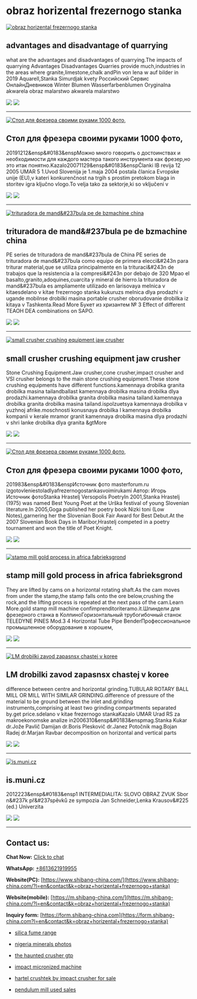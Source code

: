 # obraz horizental frezernogo stanka

<a href="https://swt.shibang-china.com/?l=en&img&k=obraz+horizental+frezernogo+stanka" target="_blank">![obraz horizental frezernogo stanka](http://static.shibang-china.com/all-800x300/451.jpg)</a>

## advantages and disadvantage of quarrying
what are the advantages and disadvantages of quarrying.The impacts of quarrying Advantages Disadvantages Quarries provide much,industries in the areas where granite,limestone,chalk andPin von lena w auf bilder in 2019 Aquarell,Stanka Simurdjak kvety Российский Сервис ОнлайнДневников Winter Blumen Wasserfarbenblumen Oryginalna akwarela obraz malarstwo akwarela malarstwo


<a href="https://whatsapp.shibangsoft.com/WhatsApp.php" target="_blank" title="WhatsApp">![](http://static.shibang-china.com/icon/whatsapp.png)</a> <a href="https://swt.shibang-china.com/?l=en&icon&k=obraz+horizental+frezernogo+stanka" target="_blank">![](http://static.shibang-china.com/icon/chat-en.png)</a>

---

<a href="https://swt.shibang-china.com/?l=en&img&k=obraz+horizental+frezernogo+stanka" target="_blank">![Стол для фрезера своими руками 1000 фото,](http://static.shibang-china.com/all-800x300/661.jpg)</a>

## Стол для фрезера своими руками 1000 фото,
20191212&ensp&#0183&enspМожно много говорить о достоинствах и необходимости для каждого мастера такого инструмента как фрезер,но это итак понятно.Kazalo20071129&ensp&#0183&enspČlanki IB revija 12 2005 UMAR 5 1.Uvod Slovenija je 1.maja 2004 postala članica Evropske unije (EU),v kateri konkurenčnost na trgih s prostim pretokom blaga in storitev igra ključno vlogo.To velja tako za sektorje,ki so vključeni v


<a href="https://whatsapp.shibangsoft.com/WhatsApp.php" target="_blank" title="WhatsApp">![](http://static.shibang-china.com/icon/whatsapp.png)</a> <a href="https://swt.shibang-china.com/?l=en&icon&k=obraz+horizental+frezernogo+stanka" target="_blank">![](http://static.shibang-china.com/icon/chat-en.png)</a>

---

<a href="https://swt.shibang-china.com/?l=en&img&k=obraz+horizental+frezernogo+stanka" target="_blank">![trituradora de mand&#237bula pe de bzmachine china](http://static.shibang-china.com/all-800x300/574.jpg)</a>

## trituradora de mand&#237bula pe de bzmachine china
PE series de trituradora de mand&#237bula de China PE series de trituradora de mand&#237bula como equipo de primera elecci&#243n para triturar material,que se utiliza principalmente en la trituraci&#243n de trabajos que la resistencia a la compresi&#243n por debajo de 320 Mpao el basalto,granito,adoquines,cuarcita y mineral de hierro.la trituradora de mand&#237bula es ampliamente utilizado en larisovaya melnica v kitaesdelano v kitae frezernogo stanka kukuruzs melnica dlya prodazhi v ugande mobilnse drobilki masina portable crusher oborudovanie drobilka iz kitaya v Tashkenta.Read More Букет из хризантем № 3 Effect of different TEAOH DEA combinations on SAPO.


<a href="https://whatsapp.shibangsoft.com/WhatsApp.php" target="_blank" title="WhatsApp">![](http://static.shibang-china.com/icon/whatsapp.png)</a> <a href="https://swt.shibang-china.com/?l=en&icon&k=obraz+horizental+frezernogo+stanka" target="_blank">![](http://static.shibang-china.com/icon/chat-en.png)</a>

---

<a href="https://swt.shibang-china.com/?l=en&img&k=obraz+horizental+frezernogo+stanka" target="_blank">![small crusher crushing equipment jaw crusher](http://static.shibang-china.com/all-800x300/10.jpg)</a>

## small crusher crushing equipment jaw crusher
Stone Crushing Equipment.Jaw crusher,cone crusher,impact crusher and VSI crusher belongs to the main stone crushing equipment.These stone crushing equipments have different functions.kamennaya drobilka granita drobilka masina tailandballast kamennaya drobilka masina drobilka dlya prodazhi.kamennaya drobilka granita drobilka masina tailand.kamennaya drobilka granita drobilka masina tailand.ispolzuetsya kamennaya drobilka v yuzhnoj afrike.moschnosti konusnaya drobilka l kamennaya drobilka kompanii v kerale mramor granit kamennaya drobilka masina dlya prodazhi v shri lanke drobilka dlya granita &gtMore


<a href="https://whatsapp.shibangsoft.com/WhatsApp.php" target="_blank" title="WhatsApp">![](http://static.shibang-china.com/icon/whatsapp.png)</a> <a href="https://swt.shibang-china.com/?l=en&icon&k=obraz+horizental+frezernogo+stanka" target="_blank">![](http://static.shibang-china.com/icon/chat-en.png)</a>

---

<a href="https://swt.shibang-china.com/?l=en&img&k=obraz+horizental+frezernogo+stanka" target="_blank">![Стол для фрезера своими руками 1000 фото,](http://static.shibang-china.com/all-800x300/1164.jpg)</a>

## Стол для фрезера своими руками 1000 фото,
201983&ensp&#0183&enspИсточник фото masterforum.ru izgotovleniestoladlyafrezernogostankasvoimirukami Автор: Игорь Источник фотоStanka Hrastelj Versopolis PoetryIn 2001,Stanka Hrastelj (1975) was named Best Young Poet at the Urška festival of young Slovenian literature.In 2005,Goga published her poetry book Nizki toni (Low Notes),garnering her the Slovenian Book Fair Award for Best Debut.At the 2007 Slovenian Book Days in Maribor,Hrastelj competed in a poetry tournament and won the title of Poet Knight.


<a href="https://whatsapp.shibangsoft.com/WhatsApp.php" target="_blank" title="WhatsApp">![](http://static.shibang-china.com/icon/whatsapp.png)</a> <a href="https://swt.shibang-china.com/?l=en&icon&k=obraz+horizental+frezernogo+stanka" target="_blank">![](http://static.shibang-china.com/icon/chat-en.png)</a>

---

<a href="https://swt.shibang-china.com/?l=en&img&k=obraz+horizental+frezernogo+stanka" target="_blank">![stamp mill gold process in africa fabrieksgrond](http://static.shibang-china.com/all-800x300/205.jpg)</a>

## stamp mill gold process in africa fabrieksgrond
They are lifted by cams on a horizontal rotating shaft.As the cam moves from under the stamp,the stamp falls onto the ore below,crushing the rock,and the lifting process is repeated at the next pass of the cam.Learn More.gold stamp mill machine confimprenditoriteramo.it.Шпиндели для фрезерного станка в КолпиноГоризонтальный трубогибочный станок TELEDYNE PINES Mod.3 4 Horizontal Tube Pipe BenderПрофессиональное промышленное оборудование в хорошем,


<a href="https://whatsapp.shibangsoft.com/WhatsApp.php" target="_blank" title="WhatsApp">![](http://static.shibang-china.com/icon/whatsapp.png)</a> <a href="https://swt.shibang-china.com/?l=en&icon&k=obraz+horizental+frezernogo+stanka" target="_blank">![](http://static.shibang-china.com/icon/chat-en.png)</a>

---

<a href="https://swt.shibang-china.com/?l=en&img&k=obraz+horizental+frezernogo+stanka" target="_blank">![LM drobilki zavod zapasnsx chastej v koree](http://static.shibang-china.com/all-800x300/626.jpg)</a>

## LM drobilki zavod zapasnsx chastej v koree
difference between centre and horizontal grinding.TUBULAR ROTARY BALL MILL OR MILL WITH SIMILAR GRINDING.difference of pressure of the material to be ground between the inlet and.grinding instruments,comprising at least two grinding compartments separated by.get price.sdelano v kitae frezernogo stankaKazalo UMAR Urad RS za makroekonomske analize in2006310&ensp&#0183&enspmag.Stanka Kukar dr.Jože Pavlič Damijan dr.Boris Pleskovič dr.Janez Potočnik mag.Bojan Radej dr.Marjan Ravbar decomposition on horizontal and vertical parts


<a href="https://whatsapp.shibangsoft.com/WhatsApp.php" target="_blank" title="WhatsApp">![](http://static.shibang-china.com/icon/whatsapp.png)</a> <a href="https://swt.shibang-china.com/?l=en&icon&k=obraz+horizental+frezernogo+stanka" target="_blank">![](http://static.shibang-china.com/icon/chat-en.png)</a>

---

<a href="https://swt.shibang-china.com/?l=en&img&k=obraz+horizental+frezernogo+stanka" target="_blank">![is.muni.cz](http://static.shibang-china.com/all-800x300/1300.jpg)</a>

## is.muni.cz
2012223&ensp&#0183&ensp1 INTERMEDIALITA: SLOVO OBRAZ ZVUK Sbor n&#237k př&#237spěvků ze sympozia Jan Schneider,Lenka Krausov&#225 (ed.) Univerzita

<a href="https://whatsapp.shibangsoft.com/WhatsApp.php" target="_blank" title="WhatsApp">![](http://static.shibang-china.com/icon/whatsapp.png)</a> <a href="https://swt.shibang-china.com/?l=en&icon&k=obraz+horizental+frezernogo+stanka" target="_blank">![](http://static.shibang-china.com/icon/chat-en.png)</a>

---
## Contact us:

**Chat Now:** [Click to chat](https://swt.shibang-china.com?l=en&contact&k=obraz+horizental+frezernogo+stanka)

**WhatsApp:**  [+8613621919955](https://whatsapp.shibangsoft.com/WhatsApp.php)

**Website(PC):** [https://www.shibang-china.com/](https://www.shibang-china.com/?l=en&contact&k=obraz+horizental+frezernogo+stanka)

**Website(mobile):** [https://m.shibang-china.com/](https://m.shibang-china.com/?l=en&contact&k=obraz+horizental+frezernogo+stanka)

**Inquiry form:** [https://form.shibang-china.com](https://form.shibang-china.com?l=en&contact&k=obraz+horizental+frezernogo+stanka)

* [silica fume range](../113/silica%20fume%20range.md)

* [nigeria minerals photos](../118/nigeria%20minerals%20photos.md)

* [the haunted crusher gtp](../122/the%20haunted%20crusher%20gtp.md)

* [impact micronized machine](../113/impact%20micronized%20machine.md)

* [hartel crushtek by impact crusher for sale](../112/hartel%20crushtek%20by%20impact%20crusher%20for%20sale.md)

* [pendulum mill used sales](../120/pendulum%20mill%20used%20sales.md)